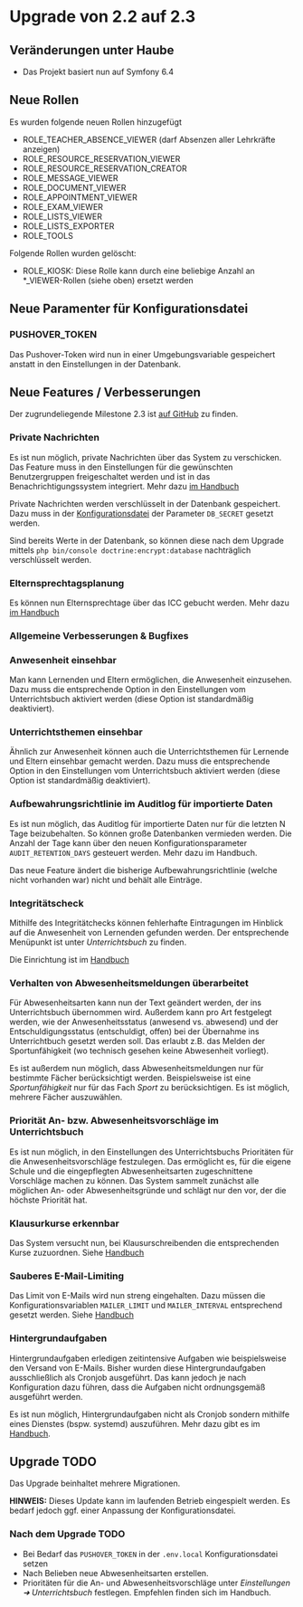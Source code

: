 # Upgrade von 2.2 auf 2.3

## Veränderungen unter Haube

* Das Projekt basiert nun auf Symfony 6.4

## Neue Rollen

Es wurden folgende neuen Rollen hinzugefügt

* ROLE_TEACHER_ABSENCE_VIEWER (darf Absenzen aller Lehrkräfte anzeigen)
* ROLE_RESOURCE_RESERVATION_VIEWER
* ROLE_RESOURCE_RESERVATION_CREATOR
* ROLE_MESSAGE_VIEWER
* ROLE_DOCUMENT_VIEWER
* ROLE_APPOINTMENT_VIEWER
* ROLE_EXAM_VIEWER
* ROLE_LISTS_VIEWER
* ROLE_LISTS_EXPORTER
* ROLE_TOOLS

Folgende Rollen wurden gelöscht:
* ROLE_KIOSK: Diese Rolle kann durch eine beliebige Anzahl an *_VIEWER-Rollen (siehe oben) ersetzt werden

## Neue Paramenter für Konfigurationsdatei

### PUSHOVER_TOKEN

Das Pushover-Token wird nun in einer Umgebungsvariable gespeichert anstatt in den Einstellungen in der Datenbank.

## Neue Features / Verbesserungen

Der zugrundeliegende Milestone 2.3 ist [auf GitHub](https://github.com/SchulIT/icc/milestone/14?closed=1) zu finden.

### Private Nachrichten

Es ist nun möglich, private Nachrichten über das System zu verschicken. Das Feature muss in den Einstellungen für die
gewünschten Benutzergruppen freigeschaltet werden und ist in das Benachrichtigungssystem integriert. Mehr dazu [im Handbuch](https://docs.schulit.de/icc/features/chat)

Private Nachrichten werden verschlüsselt in der Datenbank gespeichert. Dazu muss in der [Konfigurationsdatei](https://docs.schulit.de/icc/admin/install/configuration)
der Parameter `DB_SECRET` gesetzt werden.

Sind bereits Werte in der Datenbank, so können diese nach dem Upgrade mittels `php bin/console doctrine:encrypt:database`
nachträglich verschlüsselt werden.

### Elternsprechtagsplanung

Es können nun Elternsprechtage über das ICC gebucht werden. Mehr dazu [im Handbuch](https://docs.schulit.de/icc/features/parents_day)

### Allgemeine Verbesserungen & Bugfixes

### Anwesenheit einsehbar

Man kann Lernenden und Eltern ermöglichen, die Anwesenheit einzusehen. Dazu muss die entsprechende Option in den
Einstellungen vom Unterrichtsbuch aktiviert werden (diese Option ist standardmäßig deaktiviert).

### Unterrichtsthemen einsehbar

Ähnlich zur Anwesenheit können auch die Unterrichtsthemen für Lernende und Eltern einsehbar gemacht werden. Dazu 
muss die entsprechende Option in den Einstellungen vom Unterrichtsbuch aktiviert werden (diese Option ist standardmäßig
deaktiviert).

### Aufbewahrungsrichtlinie im Auditlog für importierte Daten

Es ist nun möglich, das Auditlog für importierte Daten nur für die letzten N Tage beizubehalten. So können große
Datenbanken vermieden werden. Die Anzahl der Tage kann über den neuen Konfigurationsparameter `AUDIT_RETENTION_DAYS`
gesteuert werden. Mehr dazu im Handbuch.

Das neue Feature ändert die bisherige Aufbewahrungsrichtlinie (welche nicht vorhanden war) nicht und behält alle
Einträge.

### Integritätscheck

Mithilfe des Integritätchecks können fehlerhafte Eintragungen im Hinblick auf die Anwesenheit von Lernenden gefunden werden.
Der entsprechende Menüpunkt ist unter *Unterrichtsbuch* zu finden. 

Die Einrichtung ist im [Handbuch](https://docs.schulit.de/icc/admin/guides/integrity_check)

### Verhalten von Abwesenheitsmeldungen überarbeitet

Für Abwesenheitsarten kann nun der Text geändert werden, der ins Unterrichtsbuch übernommen wird. Außerdem kann pro
Art festgelegt werden, wie der Anwesenheitsstatus (anwesend vs. abwesend) und der Entschuldigungsstatus (entschuldigt, offen)
bei der Übernahme ins Unterrichtbuch gesetzt werden soll. Das erlaubt z.B. das Melden der Sportunfähigkeit (wo technisch
gesehen keine Abwesenheit vorliegt).

Es ist außerdem nun möglich, dass Abwesenheitsmeldungen nur für bestimmte Fächer berücksichtigt werden. Beispielsweise
ist eine *Sportunfähigkeit* nur für das Fach *Sport* zu berücksichtigen. Es ist möglich, mehrere Fächer auszuwählen. 

### Priorität An- bzw. Abwesenheitsvorschläge im Unterrichtsbuch

Es ist nun möglich, in den Einstellungen des Unterrichtsbuchs Prioritäten für die Anwesenheitsvorschläge festzulegen. Das 
ermöglicht es, für die eigene Schule und die eingepflegten Abwesenheitsarten zugeschnittene Vorschläge machen zu können.
Das System sammelt zunächst alle möglichen An- oder Abwesenheitsgründe und schlägt nur den vor, der die höchste Priorität
hat.

### Klausurkurse erkennbar

Das System versucht nun, bei Klausurschreibenden die entsprechenden Kurse zuzuordnen. Siehe [Handbuch](https://docs.schulit.de/icc/admin/import/untis/#zuordnung-der-klausurschreibenden-zu-unterrichten)

### Sauberes E-Mail-Limiting

Das Limit von E-Mails wird nun streng eingehalten. Dazu müssen die Konfigurationsvariablen `MAILER_LIMIT` und `MAILER_INTERVAL`
entsprechend gesetzt werden. Siehe [Handbuch](https://docs.schulit.de/icc/admin/install/configuration#mailer_limit)

### Hintergrundaufgaben

Hintergrundaufgaben erledigen zeitintensive Aufgaben wie beispielsweise den Versand von E-Mails. Bisher wurden diese
Hintergrundaufgaben ausschließlich als Cronjob ausgeführt. Das kann jedoch je nach Konfiguration dazu führen, dass die
Aufgaben nicht ordnungsgemäß ausgeführt werden.

Es ist nun möglich, Hintergrundaufgaben nicht als Cronjob sondern mithilfe eines Dienstes (bspw. systemd) auszuführen.
Mehr dazu gibt es im [Handbuch](https://docs.schulit.de/icc/admin/maintenance/messenger).

## Upgrade TODO

Das Upgrade beinhaltet mehrere Migrationen.

**HINWEIS:** Dieses Update kann im laufenden Betrieb eingespielt werden. Es bedarf jedoch ggf. einer Anpassung der 
Konfigurationsdatei.

### Nach dem Upgrade TODO

* Bei Bedarf das `PUSHOVER_TOKEN` in der `.env.local` Konfigurationsdatei setzen
* Nach Belieben neue Abwesenheitsarten erstellen.
* Prioritäten für die An- und Abwesenheitsvorschläge unter *Einstellungen ➜ Unterrichtsbuch* festlegen. Empfehlen finden sich im Handbuch.